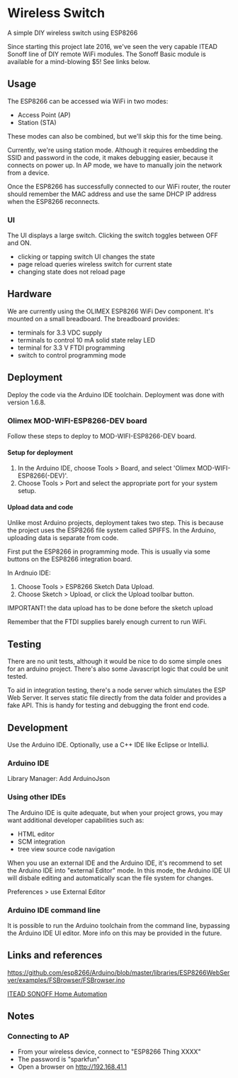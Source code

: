 # Wireless Switch

A simple DIY wireless switch using ESP8266

Since starting this project late 2016, we've seen the very capable ITEAD Sonoff line of DIY remote WiFi modules.
The Sonoff Basic module is available for a mind-blowing $5! See links below.

## Usage

The ESP8266 can be accessed wia WiFi in two modes:

- Access Point (AP)
- Station (STA)

These modes can also be combined, but we'll skip this for the time being.

Currently, we're using station mode. Although it requires embedding the SSID and password in the code,
it makes debugging easier, because it connects on power up. In AP mode, we have to manually join the network
from a device.

Once the ESP8266 has successfully connected to our WiFi router, the router should remember the MAC address
and use the same DHCP IP address when the ESP8266 reconnects.

### UI

The UI displays a large switch. Clicking the switch toggles between OFF and ON.

- clicking or tapping switch UI changes the state
- page reload queries wireless switch for current state
- changing state does not reload page

## Hardware

We are currently using the OLIMEX ESP8266 WiFi Dev component. It's mounted on a small breadboard. The breadboard provides:

- terminals for 3.3 VDC supply
- terminals to control 10 mA solid state relay LED
- terminal for 3.3 V FTDI programming
- switch to control programming mode

## Deployment

Deploy the code via the Arduino IDE toolchain. Deployment was done with version 1.6.8.

### Olimex MOD-WIFI-ESP8266-DEV board

Follow these steps to deploy to MOD-WIFI-ESP8266-DEV board.

#### Setup for deployment

1. In the Arduino IDE, choose Tools > Board, and select 'Olimex MOD-WIFI-ESP8266(-DEV)'.
1. Choose Tools > Port and select the appropriate port for your system setup.

#### Upload data and code

Unlike most Arduino projects, deployment takes two step.
This is because the project uses the ESP8266 file system called SPIFFS.
In the Arduino, uploading data is separate from code.

First put the ESP8266 in programming mode. This is usually via some buttons on the ESP8266 integration board.

In Ardnuio IDE:

1. Choose Tools > ESP8266 Sketch Data Upload.
1. Choose Sketch > Upload, or click the Upload toolbar button.

IMPORTANT! the data upload has to be done before the sketch upload

Remember that the FTDI supplies barely enough current to run WiFi.

## Testing

There are no unit tests, although it would be nice to do some simple ones for an arduino project.
There's also some Javascript logic that could be unit tested.

To aid in integration testing, there's a node server which simulates the ESP Web Server. It serves static
file directly from the data folder and provides a fake API. This is handy for testing and debugging the front end
code.

## Development

Use the Arduino IDE. Optionally, use a C++ IDE like Eclipse or IntelliJ.

### Arduino IDE

Library Manager: Add ArduinoJson

### Using other IDEs

The Arduino IDE is quite adequate, but when your project grows, you may want additional developer capabilities such as:

- HTML editor
- SCM integration
- tree view source code navigation

When you use an external IDE and the Arduino IDE, it's recommend to set the Arduino IDE into "external Editor" mode.
In this mode, the Arduino IDE UI will disbale editing and automatically scan the file system for changes.

Preferences > use External Editor

### Arduino IDE command line

It is possible to run the Arduino toolchain from the command line, bypassing the Arduino IDE UI editor. More info
on this may be provided in the future.

## Links and references

https://github.com/esp8266/Arduino/blob/master/libraries/ESP8266WebServer/examples/FSBrowser/FSBrowser.ino

[ITEAD SONOFF Home Automation](https://www.itead.cc/smart-home.html)

## Notes

### Connecting to AP

- From your wireless device, connect to "ESP8266 Thing XXXX"
- The password is "sparkfun"
- Open a browser on http://192.168.41.1


